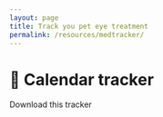 ```yaml
---
layout: page
title: Track you pet eye treatment
permalink: /resources/medtracker/
---
```


# 📸 Calendar tracker 

Download this tracker 

